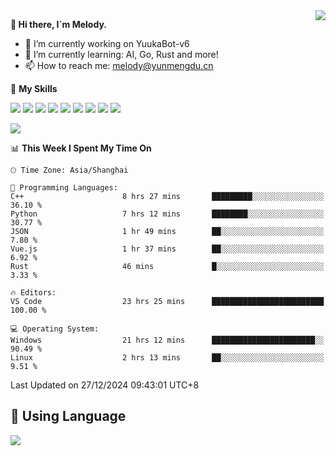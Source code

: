 <a href="#">
  <img align="right" src="https://github-readme-stats.vercel.app/api?username=melodyyuuka&count_private=true&show_icons=true" />
</a>

**👋 Hi there, I`m Melody.**

- 🔭 I’m currently working on YuukaBot-v6
- 🌱 I’m currently learning: AI, Go, Rust and more!
- 📫 How to reach me: melody@yunmengdu.cn

🌟 **My Skills** 

![](https://img.shields.io/badge/-Python-3e74a2?style=flat-square&logo=Python&logoColor=fff)
![](https://img.shields.io/badge/-Java-007396?style=flat-square&logo=OpenJDK&logoColor=fff)
![](https://img.shields.io/badge/-Node.js-339933?style=flat-square&logo=Node.js&logoColor=fff)
![](https://img.shields.io/badge/-Git-f05032?style=flat-square&logo=git&logoColor=fff)
![](https://img.shields.io/badge/-PostgreSQL-4169e1?style=flat-square&logo=PostgreSQL&logoColor=fff)
![](https://img.shields.io/badge/-Rust-000000?style=flat-square&logo=rust&logoColor=fff)
![](https://img.shields.io/badge/-VSCode-007acc?style=flat-square&logo=Visual-Studio-Code&logoColor=fff)
![](https://img.shields.io/badge/-FastAPI-009688?style=flat-square&logo=FastAPI&logoColor=fff)
![](https://img.shields.io/badge/-Linux-000000?style=flat-square&logo=Linux&logoColor=fff)


![](https://wakatime.com/badge/user/fa6dc0e2-47c5-4d2d-ae45-69fec6f2122c.svg)

<!--START_SECTION:waka-->
📊 **This Week I Spent My Time On** 

```text
🕑︎ Time Zone: Asia/Shanghai

💬 Programming Languages: 
C++                      8 hrs 27 mins       █████████░░░░░░░░░░░░░░░░   36.10 % 
Python                   7 hrs 12 mins       ████████░░░░░░░░░░░░░░░░░   30.77 % 
JSON                     1 hr 49 mins        ██░░░░░░░░░░░░░░░░░░░░░░░    7.80 % 
Vue.js                   1 hr 37 mins        ██░░░░░░░░░░░░░░░░░░░░░░░    6.92 % 
Rust                     46 mins             █░░░░░░░░░░░░░░░░░░░░░░░░    3.33 % 

🔥 Editors: 
VS Code                  23 hrs 25 mins      █████████████████████████   100.00 % 

💻 Operating System: 
Windows                  21 hrs 12 mins      ███████████████████████░░   90.49 % 
Linux                    2 hrs 13 mins       ██░░░░░░░░░░░░░░░░░░░░░░░    9.51 % 
```


 Last Updated on 27/12/2024 09:43:01 UTC+8
<!--END_SECTION:waka-->

## 🥰 **Using Language**

![](https://github-readme-stats.vercel.app/api/wakatime?username=MelodyYuyuko&layout=compact&hide_border=true)
